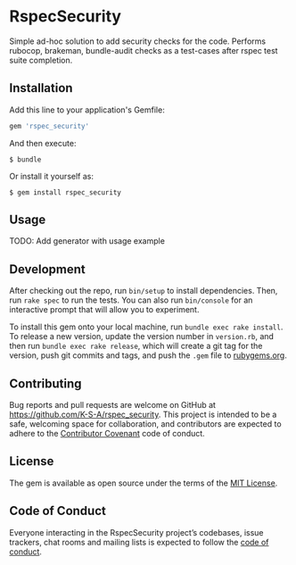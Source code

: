 # RspecSecurity

Simple ad-hoc solution to add security checks for the code. Performs rubocop, brakeman, bundle-audit checks as a test-cases after rspec test suite completion.

## Installation

Add this line to your application's Gemfile:

```ruby
gem 'rspec_security'
```

And then execute:

    $ bundle

Or install it yourself as:

    $ gem install rspec_security

## Usage

TODO: Add generator with usage example

## Development

After checking out the repo, run `bin/setup` to install dependencies. Then, run `rake spec` to run the tests. You can also run `bin/console` for an interactive prompt that will allow you to experiment.

To install this gem onto your local machine, run `bundle exec rake install`. To release a new version, update the version number in `version.rb`, and then run `bundle exec rake release`, which will create a git tag for the version, push git commits and tags, and push the `.gem` file to [rubygems.org](https://rubygems.org).

## Contributing

Bug reports and pull requests are welcome on GitHub at https://github.com/K-S-A/rspec_security. This project is intended to be a safe, welcoming space for collaboration, and contributors are expected to adhere to the [Contributor Covenant](http://contributor-covenant.org) code of conduct.

## License

The gem is available as open source under the terms of the [MIT License](https://opensource.org/licenses/MIT).

## Code of Conduct

Everyone interacting in the RspecSecurity project’s codebases, issue trackers, chat rooms and mailing lists is expected to follow the [code of conduct](https://github.com/K-S-A/rspec_security/blob/master/CODE_OF_CONDUCT.md).
